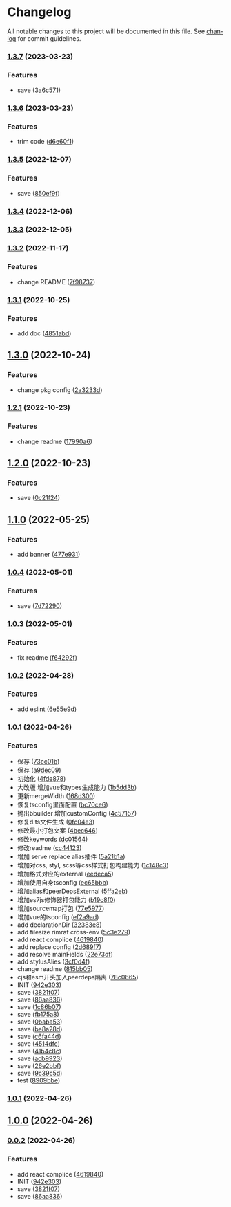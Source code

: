 # Changelog

All notable changes to this project will be documented in this file. See [chan-log](https://github.com/conventional-changelog/chan-log) for commit guidelines.

### [1.3.7](https://github.com/YanPanMichael/struk/compare/v1.3.6...v1.3.7) (2023-03-23)


### Features

* save ([3a6c571](https://github.com/YanPanMichael/struk/commit/3a6c57165d5b2deeda16f570cea05d282c059932))

### [1.3.6](https://github.com/YanPanMichael/struk/compare/v1.3.5...v1.3.6) (2023-03-23)


### Features

* trim code ([d6e60f1](https://github.com/YanPanMichael/struk/commit/d6e60f1c3b3354cd191222b5858b53e292168721))

### [1.3.5](https://github.com/YanPanMichael/struk/compare/v1.3.4...v1.3.5) (2022-12-07)


### Features

* save ([850ef9f](https://github.com/YanPanMichael/struk/commit/850ef9fb548bf5b451b1a3e75c0d69d293e6ac6c))

### [1.3.4](https://github.com/YanPanMichael/struk/compare/v1.3.3...v1.3.4) (2022-12-06)

### [1.3.3](https://github.com/YanPanMichael/struk/compare/v1.3.2...v1.3.3) (2022-12-05)

### [1.3.2](https://github.com/YanPanMichael/struk/compare/v1.3.1...v1.3.2) (2022-11-17)


### Features

* change README ([7f98737](https://github.com/YanPanMichael/struk/commit/7f9873754f39c1839897d55dd7395386a0029e52))

### [1.3.1](https://github.com/YanPanMichael/struk/compare/v1.3.0...v1.3.1) (2022-10-25)


### Features

* add doc ([4851abd](https://github.com/YanPanMichael/struk/commit/4851abd278c21b9dc405e9006e1068067eab059e))

## [1.3.0](https://github.com/YanPanMichael/struk/compare/v1.2.1...v1.3.0) (2022-10-24)


### Features

* change pkg config ([2a3233d](https://github.com/YanPanMichael/struk/commit/2a3233d9c26238be210e6b6b0e830320ebcd45c5))

### [1.2.1](https://github.com/YanPanMichael/struk/compare/v1.2.0...v1.2.1) (2022-10-23)


### Features

* change readme ([17990a6](https://github.com/YanPanMichael/struk/commit/17990a6ebfb30394c6daeeedecfc76c6cf4cefac))

## [1.2.0](https://github.com/YanPanMichael/struk/compare/v1.1.0...v1.2.0) (2022-10-23)


### Features

* save ([0c21f24](https://github.com/YanPanMichael/struk/commit/0c21f24556d4d553c2895117dcdb7572439800ea))

## [1.1.0](https://github.com/YanPanMichael/struk/compare/v1.0.4...v1.1.0) (2022-05-25)


### Features

* add banner ([477e931](https://github.com/YanPanMichael/struk/commit/477e931c58b6c9fcfe37ca30ccd2e8f26859c79f))

### [1.0.4](https://github.com/YanPanMichael/struk/compare/v1.0.3...v1.0.4) (2022-05-01)


### Features

* save ([7d72290](https://github.com/YanPanMichael/struk/commit/7d72290fe95c0a59e4c6d1b5ec7ebf37a089df29))

### [1.0.3](https://github.com/YanPanMichael/struk/compare/v1.0.2...v1.0.3) (2022-05-01)


### Features

* fix readme ([f64292f](https://github.com/YanPanMichael/struk/commit/f64292f693775a23f22afd709d171ccdd6056dcd))

### [1.0.2](https://github.com/YanPanMichael/struk/compare/v1.0.1...v1.0.2) (2022-04-28)


### Features

* add eslint ([6e55e9d](https://github.com/YanPanMichael/struk/commit/6e55e9db6c02690edc8b7f7881bac504368a3a3b))

### 1.0.1 (2022-04-26)


### Features

* 保存 ([73cc01b](https://github.com/YanPanMichael/struk/commit/73cc01bbd494dcf4b39f48939ecca764e713232a))
* 保存 ([a9dec09](https://github.com/YanPanMichael/struk/commit/a9dec09f3016973fa5bd20f6e61016edb1f9531b))
* 初始化 ([4fde878](https://github.com/YanPanMichael/struk/commit/4fde878f8a83afc2df7d013a717ec476e059fa25))
* 大改版 增加vue和types生成能力 ([1b5dd3b](https://github.com/YanPanMichael/struk/commit/1b5dd3b5a3941d0b0e0916bdc94126bce947b407))
* 更新mergeWidth ([168d300](https://github.com/YanPanMichael/struk/commit/168d300d2ecfed6af997af5edcd956db7677f187))
* 恢复tsconfig里面配置 ([bc70ce6](https://github.com/YanPanMichael/struk/commit/bc70ce6bcd6faa34c1c0d0812f7335b97ae60e9f))
* 抛出bbuilder 增加customConfig ([4c57157](https://github.com/YanPanMichael/struk/commit/4c57157fd761ec05dda6d3ce498caaed1bbd5bee))
* 修复d.ts文件生成 ([0fc04e3](https://github.com/YanPanMichael/struk/commit/0fc04e302fefff0ded2562b03fdada783999b8ec))
* 修改最小打包文案 ([4bec646](https://github.com/YanPanMichael/struk/commit/4bec646adfe2c37200d1197e17f4b4b6c1e6b07a))
* 修改keywords ([dc01564](https://github.com/YanPanMichael/struk/commit/dc015645aff9c021b405234f52ae20befbf55f06))
* 修改readme ([cc44123](https://github.com/YanPanMichael/struk/commit/cc4412341de6c4eb49709a4066917a3c2f4f4db9))
* 增加 serve replace alias插件 ([5a21b1a](https://github.com/YanPanMichael/struk/commit/5a21b1a9c3e8ccafa28842fd06efd27ce7a3cbb7))
* 增加对css, styl, scss等css样式打包构建能力 ([1c148c3](https://github.com/YanPanMichael/struk/commit/1c148c36cca7533908047c521538250bc001d5bc))
* 增加格式对应的external ([eedeca5](https://github.com/YanPanMichael/struk/commit/eedeca5b0c551b46570e250f218740ccce280e2b))
* 增加使用自身tsconfig ([ec65bbb](https://github.com/YanPanMichael/struk/commit/ec65bbb738e4d3aad5adceaec1962aa2eafbf920))
* 增加alias和peerDepsExternal ([5ffa2eb](https://github.com/YanPanMichael/struk/commit/5ffa2eb1585e6d0c5771bec68ff54d4d870d5e8d))
* 增加es7js修饰器打包能力 ([b19c8f0](https://github.com/YanPanMichael/struk/commit/b19c8f0e7d65ff1f14c11dc06e784d082d49d8df))
* 增加sourcemap打包 ([77e5977](https://github.com/YanPanMichael/struk/commit/77e5977f3f281098bc021081828ac27670fcd173))
* 增加vue的tsconfig ([ef2a9ad](https://github.com/YanPanMichael/struk/commit/ef2a9adc818e407713562331c705df987dd0a5fa))
* add declarationDir ([32383e8](https://github.com/YanPanMichael/struk/commit/32383e80170d935076a71673c42f0e1338040bdc))
* add filesize rimraf cross-env ([5c3e279](https://github.com/YanPanMichael/struk/commit/5c3e279cba19892d9b27d25d708bf9ebf438dd86))
* add react complice ([4619840](https://github.com/YanPanMichael/struk/commit/4619840694dc83d8778b44065df0a2c3a48ed4e7))
* add replace config ([2d689f7](https://github.com/YanPanMichael/struk/commit/2d689f7e8cce47110ce4b365ca1f64d1cf700909))
* add resolve mainFields ([22e73df](https://github.com/YanPanMichael/struk/commit/22e73dfd32f437650ab94970d75c7fc79eebcff8))
* add stylusAlies ([3cf0d4f](https://github.com/YanPanMichael/struk/commit/3cf0d4ff24f65e04fa81c881a88f71e018c2de58))
* change readme ([815bb05](https://github.com/YanPanMichael/struk/commit/815bb0556417af59a9f765bb8b070c497468913e))
* cjs和esm开头加入peerdeps隔离 ([78c0665](https://github.com/YanPanMichael/struk/commit/78c06656bce670dde0d462ef0d5f992b57d50af2))
* INIT ([942e303](https://github.com/YanPanMichael/struk/commit/942e3039e0a1b1841b34ba7e96fb88463558f40d))
* save ([3821f07](https://github.com/YanPanMichael/struk/commit/3821f073d6184809d275585becaaeb50e678a0f0))
* save ([86aa836](https://github.com/YanPanMichael/struk/commit/86aa836da0155f480a9117586ce63c21df06d7c4))
* save ([1c86b07](https://github.com/YanPanMichael/struk/commit/1c86b075732e33a1c2d5903e33ab3953a429fb59))
* save ([fb175a8](https://github.com/YanPanMichael/struk/commit/fb175a841310e69f4866300f42d27dc6a7577d9b))
* save ([0baba53](https://github.com/YanPanMichael/struk/commit/0baba531298d66a5c1ad4fadda666e212cca6012))
* save ([be8a28d](https://github.com/YanPanMichael/struk/commit/be8a28d24cf1521be72bb80133ae78ef1e7dc543))
* save ([c6fa44d](https://github.com/YanPanMichael/struk/commit/c6fa44d5b083687134ddaee1ae289a4ed9b0c3bb))
* save ([4514dfc](https://github.com/YanPanMichael/struk/commit/4514dfc3b4c1f78107bb44ef8e17ea8d5a027be0))
* save ([41b4c8c](https://github.com/YanPanMichael/struk/commit/41b4c8ce531d5567705e21dc3404e68dfe3e94a1))
* save ([acb9923](https://github.com/YanPanMichael/struk/commit/acb9923a67a6bd1908be7c784e60d0be82ded718))
* save ([26e2bbf](https://github.com/YanPanMichael/struk/commit/26e2bbf3b52009166fea1eea47ce309886799130))
* save ([9c39c5d](https://github.com/YanPanMichael/struk/commit/9c39c5dd612dd7aa2f00dac6979d7915372daa98))
* test ([8909bbe](https://github.com/YanPanMichael/struk/commit/8909bbe671fe90bf91f53afd45fa2ea0fe235f3e))

### [1.0.1](https://github.com/YanPanMichael/struk/compare/v0.0.2...v1.0.1) (2022-04-26)

## [1.0.0](https://github.com/YanPanMichael/struk/compare/v0.0.2...v1.0.0) (2022-04-26)

### [0.0.2](https://github.com/YanPanMichael/struk/compare/v1.3.1...v0.0.2) (2022-04-26)


### Features

* add react complice ([4619840](https://github.com/YanPanMichael/struk/commit/4619840694dc83d8778b44065df0a2c3a48ed4e7))
* INIT ([942e303](https://github.com/YanPanMichael/struk/commit/942e3039e0a1b1841b34ba7e96fb88463558f40d))
* save ([3821f07](https://github.com/YanPanMichael/struk/commit/3821f073d6184809d275585becaaeb50e678a0f0))
* save ([86aa836](https://github.com/YanPanMichael/struk/commit/86aa836da0155f480a9117586ce63c21df06d7c4))
